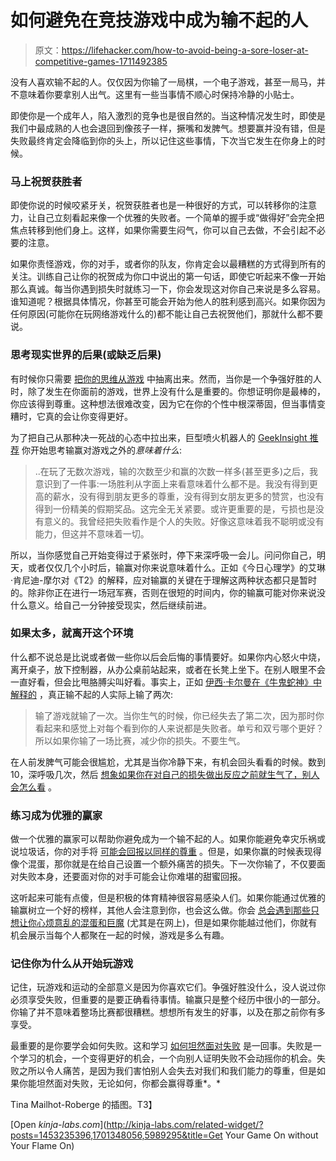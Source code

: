 # 如何避免在竞技游戏中成为输不起的人

> 原文：<https://lifehacker.com/how-to-avoid-being-a-sore-loser-at-competitive-games-1711492385>

没有人喜欢输不起的人。仅仅因为你输了一局棋，一个电子游戏，甚至一局马，并不意味着你要拿别人出气。这里有一些当事情不顺心时保持冷静的小贴士。



即使你是一个成年人，陷入激烈的竞争也是很自然的。当这种情况发生时，即使是我们中最成熟的人也会退回到像孩子一样，撅嘴和发脾气。想要赢并没有错，但是失败最终肯定会降临到你的头上，所以记住这些事情，下次当它发生在你身上的时候。

### **马上祝贺获胜者**

即使你说的时候咬紧牙关，祝贺获胜者也是一种很好的方式，可以转移你的注意力，让自己立刻看起来像一个优雅的失败者。一个简单的握手或“做得好”会完全把焦点转移到他们身上。这样，如果你需要生闷气，你可以自己去做，不会引起不必要的注意。

如果你责怪游戏，你的对手，或者你的队友，你肯定会以最糟糕的方式得到所有的关注。训练自己让你的祝贺成为你口中说出的第一句话，即使它听起来不像一开始那么真诚。每当你遇到损失时就练习一下，你会发现这对你自己来说是多么容易。谁知道呢？根据具体情况，你甚至可能会开始为他人的胜利感到高兴。如果你因为任何原因(可能你在玩网络游戏什么的)都不能让自己去祝贺他们，那就什么都不要说。

### **思考现实世界的后果(或缺乏后果)**

有时候你只需要 [把你的思维从游戏](https://lifehacker.com/recalibrate-your-reality-5891564) 中抽离出来。然而，当你是一个争强好胜的人时，除了发生在你面前的游戏，世界上没有什么是重要的。你想证明你是最棒的，你应该得到尊重。这种想法很难改变，因为它在你的个性中根深蒂固，但当事情变糟时，它真的会让你变得更好。

为了把自己从那种决一死战的心态中拉出来，巨型喷火机器人的 [GeekInsight 推荐](http://gfbrobot.com/2013/04/10/variant-dont-be-a-sore-loser-heres-how/) 你开始思考输赢对游戏之外的*意味着什么*:

> ..在玩了无数次游戏，输的次数至少和赢的次数一样多(甚至更多)之后，我意识到了一件事:一场胜利从字面上来看意味着什么都不是。我没有得到更高的薪水，没有得到朋友更多的尊重，没有得到女朋友更多的赞赏，也没有得到一份精美的假期奖品。这完全无关紧要。或许更重要的是，亏损也是没有意义的。我曾经把失败看作是个人的失败。好像这意味着我不聪明或没有能力，但这并不意味着一切。

所以，当你感觉自己开始变得过于紧张时，停下来深呼吸一会儿。问问你自己，明天，或者仅仅几个小时后，输赢对你来说意味着什么。正如《今日心理学》的艾琳·肯尼迪-摩尔对《T2》的解释，应对输赢的关键在于理解这两种状态都只是暂时的。除非你正在进行一场冠军赛，否则在很短的时间内，你的输赢可能对你来说没什么意义。给自己一分钟接受现实，然后继续前进。

### **如果太多，就离开这个环境**

什么都不说总是比说或者做一些你以后会后悔的事情要好。如果你内心怒火中烧，离开桌子，放下控制器，从办公桌前站起来，或者在长凳上坐下。在别人眼里不会一直好看，但会比甩胳膊尖叫好看。事实上，正如 [伊西·卡尔曼在《牛鬼蛇神》中解释的](http://bullies2buddies.com/how-to-be-a-good-sport-or-dont-be-a-sore-loser/) ，真正输不起的人实际上输了两次:

> 输了游戏就输了一次。当你生气的时候，你已经失去了第二次，因为那时你看起来和感觉上对每个看到你的人来说都是失败者。单亏和双亏哪个更好？所以如果你输了一场比赛，减少你的损失。不要生气。

在人前发脾气可能会很尴尬，尤其是当你冷静下来，有机会回头看看的时候。数到 10，深呼吸几次，然后 [想象如果你在对自己的损失做出反应之前就生气了，别人会怎么看](https://lifehacker.com/how-to-control-your-temper-before-you-lose-it-1698897376) 。

### **练习成为优雅的赢家**

做一个优雅的赢家可以帮助你避免成为一个输不起的人。如果你能避免幸灾乐祸或说垃圾话，你的对手将 [可能会回报以同样的尊重](http://lifehacker.com/how-being-humble-kind-and-calm-will-make-your-life-ea-1561763720) 。但是，如果你赢的时候表现得像个混蛋，那你就是在给自己设置一个额外痛苦的损失。下一次你输了，不仅要面对失败本身，还要面对你的对手可能会让你难堪的甜蜜回报。

这听起来可能有点傻，但是积极的体育精神很容易感染人们。如果你能通过优雅的输赢树立一个好的榜样，其他人会注意到你，也会这么做。你会 [总会遇到那些只想让你心烦意乱的混蛋和巨魔](https://lifehacker.com/how-to-stop-caring-about-trolls-and-get-on-with-your-li-5854053) (尤其是在网上)，但是如果你能越过他们，你就有机会展示当每个人都聚在一起的时候，游戏是多么有趣。

### **记住你为什么从**开始玩游戏

记住，玩游戏和运动的全部意义是因为你喜欢它们。争强好胜没什么，没人说过你必须享受失败，但重要的是要正确看待事情。输赢只是整个经历中很小的一部分。你输了并不意味着整场比赛都很糟糕。想想所有发生的好事，以及在那之前你有多享受。

最重要的是你要学会如何失败。这和学习 [如何坦然面对失败](https://lifehacker.com/how-to-move-past-failure-1597951611) 是一回事。失败是一个学习的机会，一个变得更好的机会，一个向别人证明失败不会动摇你的机会。失败之所以令人痛苦，是因为我们害怕别人会失去对我们和我们能力的尊重，但是如果你能坦然面对失败，无论如何，你都会赢得尊重*。*

Tina Mailhot-Roberge 的插图。T3】

[Open *kinja-labs.com*](http://kinja-labs.com/related-widget/?posts=1453235396,1701348056,5989295&title=Get Your Game On without Your Flame On)